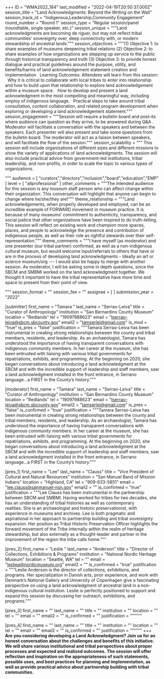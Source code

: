 +++
ID = "WMA2022_184"
last_modified = "2022-04-19T20:50:37.000Z"
session_title = "Land Acknowledgments: Beyond the Writing on the Wall"
session_track_id = "Indigenous,Leadership,Community Engagement"
round_number = "Round 1"
session_type = "Regular session/panel (roundtable, single speaker, etc.)"
session_unique = """Land acknowledgments are becoming de riguer, but may not reflect tribal communities’ sovereignty over, deep connectivity with, or modern stewardship of ancestral lands."""
session_objectives = """(1) Objective 1: to share examples of museums deepening tribal relations 
(2) Objective 2: to share examples of how organizations are stepping up service to the public through historical transparency and truth
(3) Objective 3: to provide honest dialogue and practical guidelines around the purpose, utility, and benefits/harms of land acknowledgement statement creation and implementation
 
Learning Outcomes: Attendees will learn from this session: 
 
Why it is critical to collaborate with local tribes to enter into relationship and how to build upon that relationship to explore land acknowledgement within a museum space.
 
How to develop and present a land acknowledgment in the most compelling and meaningful way, including employ of indigenous language.
 
Practical steps to take around tribal consultation, content collaboration, and related program development when exploring or developing a land acknowledgement statement."""
session_engagement = """Session will require a bulletin board and post-its where audience can question as they arrive, to be answered during Q&A .
Moderator will facilitate a conversation with the speakers and between the speakers. Each presenter will also present and  take some questions from the bulletin board. The moderator will act as a liaison between speakers, and will facilitate the flow of the session."""
session_scalability = """  This session will include organizations of different sizes and different missions to show the variety of applications of land acknowledgments. The session will also include practical advice from government-led institutions, tribal leadership, and non-profits, in order to scale the topic to various types of organizations. 
  
"""
audience = [ "curators","directors","inclusion","board","education","EMP" ]
level = [ "allprofessional" ]
other_comments = """The intended audience for this session is any museum staff person who can affect change within their organization. This conversation will highlight that anyone can begin to change where he/she/they are!"""
theme_relationship = """Land acknowledgements, when properly developed and employed, can be an incredible example of FORWARD movement in museum practice. It is because of many museums’ commitment to authenticity, transparency, and social justice that other organizations have been inspired to do truth-telling. This session will reflect on existing work and champion more spaces, places, and people to acknowledge the presence and contribution of indigenous people, as well as their role as rightful stewards over their self-representation."""
theme_comments = """I have myself (as moderator) and one presenter (our tribal partner) confirmed, as well as a non-indigenous cultural museum, but would welcome input/referrals to others that have or are in the process of developing land acknowledgments - Ideally an art or science museum/org --- I would also be happy to merge with another session.
As moderator, I will be asking some in depth questions, since the SBCM and SMBMI worked on the land acknowledgment together. We thought it important to have the tribal representative have more time and space to present from their point of view. 
 
  
"""
session_format = ""
session_fee = ""
assignee = [  ]
submission_year = "2022"

[submitter]
first_name = "Tamara "
last_name = "Serrao-Leiva"
title = "Curator of Anthropology"
institution = "San Bernardino County Museum"
location = "Redlands"
tel = "19097988623"
email = "tserrao-leiva@sbcm.sbcounty.gov"
email2 = "tamserlei@gmail.com"
is_mod = "true"
is_pres = "false"
justification = """Tamara Serrao-Leiva has been instrumental in creating strong relationships between the county and tribal members, residents, and leadership. As an archaeologist, Tamara has understood the importance of having transparent conversations with indigenous community members. In her career at the museum, she has been entrusted with liaising with various tribal governments for repatriations, exhibits, and programming. At the beginning on 2020, she began conversations about introducing a land acknowledgment at the SBCM and with the incredible support of leadership and staff members, saw a land acknowledgment installed in the front entrance, in Serrano language...a FIRST in the County’s history."""

[moderator]
first_name = "Tamara"
last_name = "Serrao-Leiva"
title = "Curator of Anthropology"
institution = "San Bernardino County Museum"
location = "Redlands"
tel = "19097988623"
email = "tserrao-leiva@sbcm.sbcounty.gov"
email2 = "tamserlei@gmail.com"
is_pres = "false"
is_confirmed = "true"
justification = """Tamara Serrao-Leiva has been instrumental in creating strong relationships between the county and tribal members, residents, and leadership. As an archaeologist, Tamara has understood the importance of having transparent conversations with indigenous community members. In her career at the museum, she has been entrusted with liaising with various tribal governments for repatriations, exhibits, and programming. At the beginning on 2020, she began conversations about introducing a land acknowledgment at the SBCM and with the incredible support of leadership and staff members, saw a land acknowledgment installed in the front entrance, in Serrano language...a FIRST in the County’s history."""

[pres_1]
first_name = "Lee"
last_name = "Clauss"
title = "Vice President of Cultural and Natural Resources"
institution = "San Manuel Band of Mission Indians"
location = "Highland, CA"
tel = "909-633-5851"
email = "lee.clauss@sanmanuel-nsn.gov"
email2 = ""
is_confirmed = "true"
justification = """Lee Clauss has been instrumental in the partnership between SBCM and SMBMI. Having worked for tribes for two decades, she has an understanding of tribal histories as well as contemporary realities. She is an archaeologist and historic preservationist, with experience in museums and archives. Lee is both pragmatic and aspirational in her approach to partnership building and tribal sovereignty expansion. Her position as Tribal Historic Preservation Officer highlights the forward movement of the Tribe internally within the realm of heritage stewardship, but also externally as a thought-leader and partner in the improvement of the region the tribe calls home."""

[pres_2]
first_name = "Leslie "
last_name = "Anderson"
title = "Director of Collections, Exhibitions & Programs"
institution = "National Nordic Heritage Museum"
location = "Seattle, WA"
tel = ""
email = "lesliea@nordicmuseum.org"
email2 = ""
is_confirmed = "true"
justification = """Leslie Anderson is the director of collections, exhibitions, and programs. Her specialization in Danish arts, prior experience, and work with Denmark’s National Gallery and University of Copenhagen give a fascinating perspective on using a land acknowledgment of ancestral land in a non-indigenous cultural institution. Leslie is perfectly positioned to support and expand this session by discussing her outreach, exhibitions, and programs."""

[pres_3]
first_name = ""
last_name = ""
title = ""
institution = ""
location = ""
tel = ""
email = ""
email2 = ""
is_confirmed = ""
justification = """"""

[pres_4]
first_name = ""
last_name = ""
title = ""
institution = ""
location = ""
tel = ""
email = ""
email2 = ""
is_confirmed = ""
justification = """"""
+++
**Are you considering developing a Land Acknowledgment? Join us for an honest conversation about the challenges and benefits of this initiative. We will share various institutional and tribal perspectives about proper processes and expected and realized outcomes. The session will offer reflection and inspiration on the appropriateness of such statements, possible uses, and best practices for planning and implementation, as well as provide practical advice about partnership building with tribal communities.**
